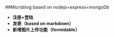 ##Microblog based on nodejs+express+mongoDb
-   **注册+登陆**
-   **发表（based on markdown）**
-   **新增图片上传功能（formidable）**

